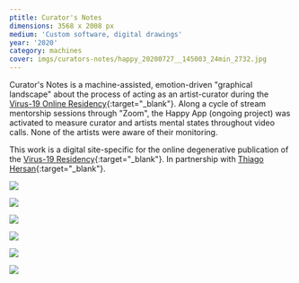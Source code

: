 ```yaml
---
ptitle: Curator's Notes
dimensions: 3568 x 2008 px
medium: 'Custom software, digital drawings'
year: '2020'
category: machines
cover: imgs/curators-notes/happy_20200727__145003_24min_2732.jpg
---
```

Curator's Notes is a machine-assisted, emotion-driven "graphical landscape" about the process of acting as an artist-curator during the [Virus-19 Online Residency](https://res19encia.github.io/en/){:target="_blank"}. Along a cycle of stream mentorship sessions through "Zoom", the Happy App (ongoing project) was activated to measure curator and artists mental states throughout video calls. None of the artists were aware of their monitoring.

This work is a digital site-specific for the online degenerative publication of the [Virus-19 Residency](https://res19encia.github.io/en/){:target="_blank"}. In partnership with [Thiago Hersan](https://thiagohersan.com){:target="_blank"}.

![]({{site.baseurl}}/imgs/curators-notes/happy_20200728__150537_46min_2552.jpg)

![]({{site.baseurl}}/imgs/curators-notes/happy_20200810__112344_111minutos_3568.jpg)

![]({{site.baseurl}}/imgs/curators-notes/happy_20200810__131221_45min_3904.jpg)

![]({{site.baseurl}}/imgs/curators-notes/happy_20200728__160200_30min_2552.jpg)

![]({{site.baseurl}}/imgs/curators-notes/happy_20200728__142501_66min_2324.jpg)

![]({{site.baseurl}}/imgs/curators-notes/happy_20200810__114937_20min_3568.jpg)
